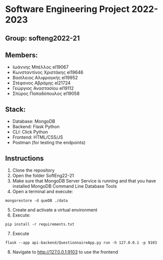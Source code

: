 # Software Engineering Project 2022-2023

## Group: softeng2022-21

## Members: 
+ Ιωάννης Μπέλλος el19067
+ Κωνσταντίνος Χριστάκης el19646
+ Βασίλειος Αλιφραγκής el19952
+ Στέφανος Αβράμης el21724
+ Γεώργιος Αναστασίου el19112
+ Σπύρος Παπαδόπουλος el19058

## Stack:

+ Database: MongoDB
+ Backend: Flask Python
+ CLI: Click Python
+ Frontend: HTML/CSS/JS
+ Postman (for testing the endpoints)

## Instructions

1. Clone the repository
2. Open the folder SoftEng22-21
3. Make sure that MongoDB Server Service is running and that you have installed MongoDB Command Line Database Tools
4. Open a terminal and execute: 
```
mongorestore -d queDB ./data
```
5. Create and activate a virtual environment
6. Execute: 
```
pip install -r requirements.txt
```
7. Execute
```
flask --app api-backend/QuestionnaireApp.py run -h 127.0.0.1 -p 9103
```
8. Navigate to http://127.0.0.1:9103 to use the frontend

